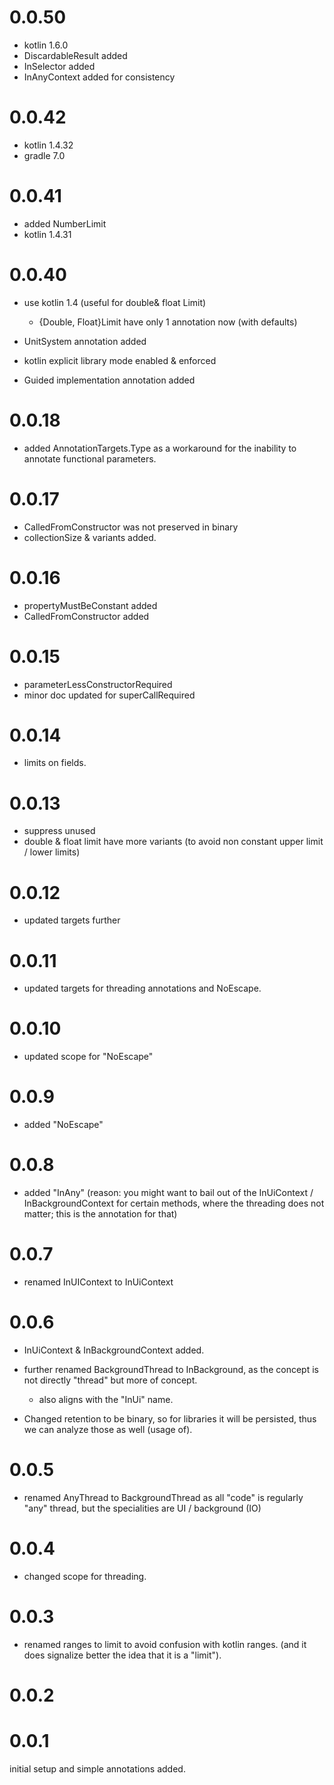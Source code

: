 # 0.0.50
- kotlin 1.6.0
- DiscardableResult added
- InSelector added 
- InAnyContext added for consistency

# 0.0.42

- kotlin 1.4.32
- gradle 7.0

# 0.0.41

- added NumberLimit
- kotlin 1.4.31

# 0.0.40

- use kotlin 1.4 (useful for double& float Limit)
    - {Double, Float}Limit have only 1 annotation now (with defaults)

- UnitSystem annotation added
- kotlin explicit library mode enabled & enforced
- Guided implementation annotation added

# 0.0.18

- added AnnotationTargets.Type as a workaround for the inability to annotate functional parameters.

# 0.0.17

- CalledFromConstructor was not preserved in binary
- collectionSize & variants added.

# 0.0.16

- propertyMustBeConstant added
- CalledFromConstructor added

# 0.0.15

- parameterLessConstructorRequired
- minor doc updated for superCallRequired

# 0.0.14

- limits on fields.

# 0.0.13

- suppress unused
- double & float limit have more variants (to avoid non constant upper limit / lower limits)

# 0.0.12

- updated targets further

# 0.0.11

- updated targets for threading annotations and NoEscape.

# 0.0.10

- updated scope for "NoEscape"

# 0.0.9

- added "NoEscape"

# 0.0.8

- added "InAny"
  (reason: you might want to bail out of the InUiContext / InBackgroundContext for certain methods, where the threading
  does not matter; this is the annotation for that)

# 0.0.7

- renamed InUIContext to InUiContext

# 0.0.6

- InUiContext & InBackgroundContext added.
- further renamed BackgroundThread to InBackground, as the concept is not directly "thread" but more of concept.
    - also aligns with the "InUi" name.

- Changed retention to be binary, so for libraries it will be persisted, thus we can analyze those as well (usage of).

# 0.0.5

- renamed AnyThread to BackgroundThread as all "code" is regularly "any" thread, but the specialities are UI /
  background (IO)

# 0.0.4

- changed scope for threading.

# 0.0.3

- renamed ranges to limit to avoid confusion with kotlin ranges.
  (and it does signalize better the idea that it is a "limit").

# 0.0.2

# 0.0.1

initial setup and simple annotations added.